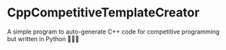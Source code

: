 # CppCompetitiveTemplateCreator
A simple program to auto-generate C++ code for competitive programming but written in Python 🤣🤣🤣
